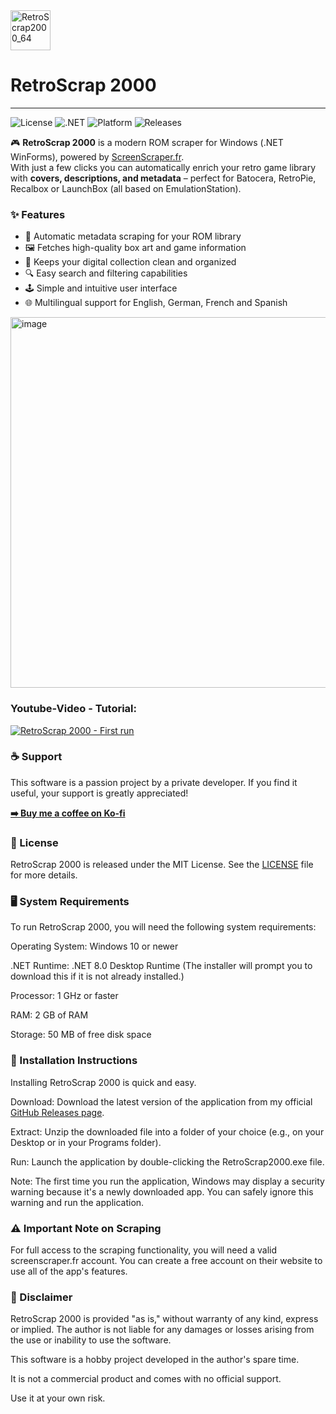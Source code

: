 <img width="64" height="64" alt="RetroScrap2000_64" src="https://github.com/user-attachments/assets/51fae2f6-7ae8-4050-ae2e-042110241424" />

# RetroScrap 2000 
--------------------------------

![License](https://img.shields.io/github/license/gruetze-software/RetroScrap-2000-Releases)
![.NET](https://img.shields.io/badge/.NET-8.0-blue)
![Platform](https://img.shields.io/badge/platform-Windows-lightgrey)
![Releases](https://img.shields.io/github/v/release/gruetze-software/RetroScrap-2000-Releases)

🎮 **RetroScrap 2000** is a modern ROM scraper for Windows (.NET WinForms), powered by [ScreenScraper.fr](https://www.screenscraper.fr).  
With just a few clicks you can automatically enrich your retro game library with **covers, descriptions, and metadata** – perfect for Batocera, RetroPie, Recalbox or LaunchBox (all based on EmulationStation).

### ✨ Features
-   💾 Automatic metadata scraping for your ROM library
-   🖼️ Fetches high-quality box art and game information
-   🧹 Keeps your digital collection clean and organized
-   🔍 Easy search and filtering capabilities
-   🕹️ Simple and intuitive user interface
-   🌐 Multilingual support for English, German, French and Spanish

<img width="986" height="593" alt="image" src="https://github.com/user-attachments/assets/2269a947-74e4-40bc-a41d-7e4ad2da2848" />

### Youtube-Video - Tutorial:

[![RetroScrap 2000 - First run](https://img.youtube.com/vi/uuLpVGSMswA/hqdefault.jpg)](https://www.youtube.com/watch?v=uuLpVGSMswA)

### ☕ Support
This software is a passion project by a private developer. If you find it useful, your support is greatly appreciated!

**[➡️ Buy me a coffee on Ko-fi](https://ko-fi.com/gruetzesoftware)**

### 📜 License
RetroScrap 2000 is released under the MIT License. See the [LICENSE](https://github.com/gruetze-software/RetroScrap-2000-Releases/blob/main/LICENSE) file for more details.

### 🖥️ System Requirements
To run RetroScrap 2000, you will need the following system requirements:

Operating System: Windows 10 or newer

.NET Runtime: .NET 8.0 Desktop Runtime (The installer will prompt you to download this if it is not already installed.)

Processor: 1 GHz or faster

RAM: 2 GB of RAM

Storage: 50 MB of free disk space

### 📝 Installation Instructions
Installing RetroScrap 2000 is quick and easy.

Download: Download the latest version of the application from my official [GitHub Releases page](https://github.com/gruetze-software/RetroScrap-2000-Releases/releases).

Extract: Unzip the downloaded file into a folder of your choice (e.g., on your Desktop or in your Programs folder).

Run: Launch the application by double-clicking the RetroScrap2000.exe file.

Note: The first time you run the application, Windows may display a security warning because it's a newly downloaded app. You can safely ignore this warning and run the application.

### ⚠️ Important Note on Scraping
For full access to the scraping functionality, you will need a valid screenscraper.fr account. You can create a free account on their website to use all of the app's features.

### 📜 Disclaimer
RetroScrap 2000 is provided "as is," without warranty of any kind, express or implied. The author is not liable for any damages or losses arising from the use or inability to use the software.

This software is a hobby project developed in the author's spare time.

It is not a commercial product and comes with no official support.

Use it at your own risk.
